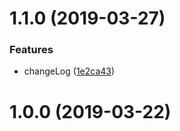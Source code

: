 # 1.1.0 (2019-03-27)


### Features

* changeLog ([1e2ca43](https://github.com/yinhexidashuaibi/webpack/commit/1e2ca43))



# 1.0.0 (2019-03-22)




